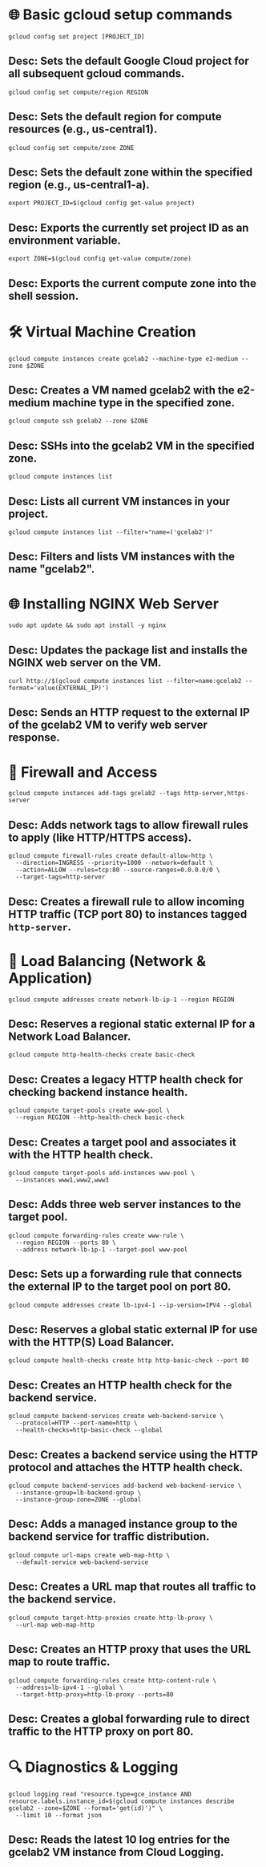 # 🌐 Basic gcloud setup commands
```
gcloud config set project [PROJECT_ID]
```
## Desc: Sets the default Google Cloud project for all subsequent gcloud commands.

```
gcloud config set compute/region REGION
```
## Desc: Sets the default region for compute resources (e.g., us-central1).

```
gcloud config set compute/zone ZONE
```
## Desc: Sets the default zone within the specified region (e.g., us-central1-a).

```
export PROJECT_ID=$(gcloud config get-value project)
```
## Desc: Exports the currently set project ID as an environment variable.

```
export ZONE=$(gcloud config get-value compute/zone)
```
## Desc: Exports the current compute zone into the shell session.

# 🛠️ Virtual Machine Creation

```
gcloud compute instances create gcelab2 --machine-type e2-medium --zone $ZONE
```
## Desc: Creates a VM named gcelab2 with the e2-medium machine type in the specified zone.

```
gcloud compute ssh gcelab2 --zone $ZONE
```
## Desc: SSHs into the gcelab2 VM in the specified zone.

```
gcloud compute instances list
```
## Desc: Lists all current VM instances in your project.

```
gcloud compute instances list --filter="name=('gcelab2')"
```
## Desc: Filters and lists VM instances with the name "gcelab2".

# 🌐 Installing NGINX Web Server

```
sudo apt update && sudo apt install -y nginx
```
## Desc: Updates the package list and installs the NGINX web server on the VM.

```
curl http://$(gcloud compute instances list --filter=name:gcelab2 --format='value(EXTERNAL_IP)')
```
## Desc: Sends an HTTP request to the external IP of the gcelab2 VM to verify web server response.

# 🔐 Firewall and Access

```
gcloud compute instances add-tags gcelab2 --tags http-server,https-server
```
## Desc: Adds network tags to allow firewall rules to apply (like HTTP/HTTPS access).

```
gcloud compute firewall-rules create default-allow-http \
  --direction=INGRESS --priority=1000 --network=default \
  --action=ALLOW --rules=tcp:80 --source-ranges=0.0.0.0/0 \
  --target-tags=http-server
```
## Desc: Creates a firewall rule to allow incoming HTTP traffic (TCP port 80) to instances tagged `http-server`.

# 🔁 Load Balancing (Network & Application)

```
gcloud compute addresses create network-lb-ip-1 --region REGION
```
## Desc: Reserves a regional static external IP for a Network Load Balancer.

```
gcloud compute http-health-checks create basic-check
```
## Desc: Creates a legacy HTTP health check for checking backend instance health.

```
gcloud compute target-pools create www-pool \
  --region REGION --http-health-check basic-check
```
## Desc: Creates a target pool and associates it with the HTTP health check.

```
gcloud compute target-pools add-instances www-pool \
  --instances www1,www2,www3
```
## Desc: Adds three web server instances to the target pool.

```
gcloud compute forwarding-rules create www-rule \
  --region REGION --ports 80 \
  --address network-lb-ip-1 --target-pool www-pool
```
## Desc: Sets up a forwarding rule that connects the external IP to the target pool on port 80.

```
gcloud compute addresses create lb-ipv4-1 --ip-version=IPV4 --global
```
## Desc: Reserves a **global** static external IP for use with the HTTP(S) Load Balancer.

```
gcloud compute health-checks create http http-basic-check --port 80
```
## Desc: Creates an HTTP health check for the backend service.

```
gcloud compute backend-services create web-backend-service \
  --protocol=HTTP --port-name=http \
  --health-checks=http-basic-check --global
```
## Desc: Creates a backend service using the HTTP protocol and attaches the HTTP health check.

```
gcloud compute backend-services add-backend web-backend-service \
  --instance-group=lb-backend-group \
  --instance-group-zone=ZONE --global
```
## Desc: Adds a managed instance group to the backend service for traffic distribution.

```
gcloud compute url-maps create web-map-http \
  --default-service web-backend-service
```
## Desc: Creates a URL map that routes all traffic to the backend service.

```
gcloud compute target-http-proxies create http-lb-proxy \
  --url-map web-map-http
```
## Desc: Creates an HTTP proxy that uses the URL map to route traffic.

```
gcloud compute forwarding-rules create http-content-rule \
  --address=lb-ipv4-1 --global \
  --target-http-proxy=http-lb-proxy --ports=80
```
## Desc: Creates a global forwarding rule to direct traffic to the HTTP proxy on port 80.

# 🔍 Diagnostics & Logging

```
gcloud logging read "resource.type=gce_instance AND resource.labels.instance_id=$(gcloud compute instances describe gcelab2 --zone=$ZONE --format='get(id)')" \
  --limit 10 --format json
```
## Desc: Reads the latest 10 log entries for the gcelab2 VM instance from Cloud Logging.
